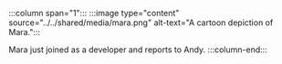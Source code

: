 :::column span="1":::
:::image type="content" source="../../shared/media/mara.png" alt-text="A cartoon depiction of Mara.":::

Mara just joined as a developer and reports to Andy.
:::column-end:::